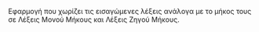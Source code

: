 Εφαρμογή που χωρίζει τις εισαγώμενες λέξεις ανάλογα με το μήκος τους σε Λέξεις Μονού Μήκους και Λέξεις Ζηγού Μήκους.
